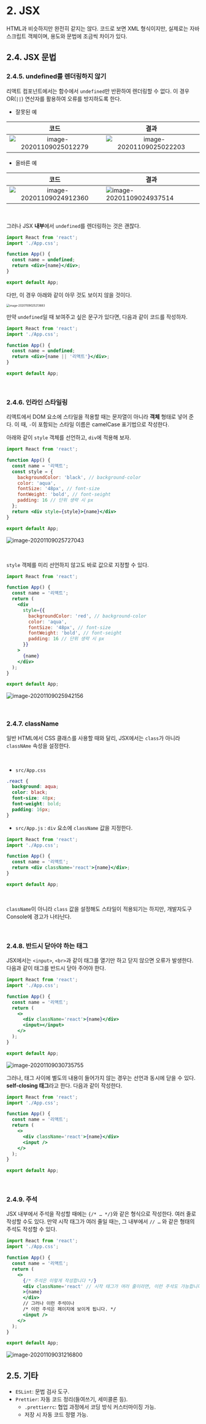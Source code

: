 # 2. JSX



 HTML과 비슷하지만 완전히 같지는 않다. 코드로 보면 XML 형식이지만, 실제로는 자바스크립트 객체이며, 용도와 문법에 조금씩 차이가 있다. 



## 2.4. JSX 문법



### 2.4.5. undefined를 렌더링하지 않기



 리액트 컴포넌트에서는 함수에서 `undefined`만 반환하여 렌더링할 수 없다. 이 경우 OR(`||`) 연산자를 활용하여 오류를 방지하도록 한다.

* 잘못된 예

|                             코드                             |                             결과                             |
| :----------------------------------------------------------: | :----------------------------------------------------------: |
| ![image-20201109025012279](images/image-20201109025012279.png) | ![image-20201109025022203](images/image-20201109025022203.png) |



* 올바른 예

|                             코드                             | 결과                                                         |
| :----------------------------------------------------------: | ------------------------------------------------------------ |
| ![image-20201109024912360](images/image-20201109024912360.png) | ![image-20201109024937514](images/image-20201109024937514.png) |

<br>

 그러나 JSX **내부**에서 `undefined`를 렌더링하는 것은 괜찮다.

```jsx
import React from 'react';
import './App.css';

function App() {
  const name = undefined;
  return <div>{name}</div>;
}

export default App;
```

 다만, 이 경우 아래와 같이 아무 것도 보이지 않을 것이다.

<img src="images/image-20201109025213683.png" alt="image-20201109025213683" style="zoom:50%;" />

 만약 `undefined`일 때 보여주고 싶은 문구가 있다면, 다음과 같이 코드를 작성하자.

```jsx
import React from 'react';
import './App.css';

function App() {
  const name = undefined;
  return <div>{name || '리액트'}</div>;
}

export default App;
```

<br>

### 2.4.6. 인라인 스타일링



 리액트에서 DOM 요소에 스타일을 적용할 때는 문자열이 아니라 **객체** 형태로 넣어 준다. 이 때, `-`이 포함되는 스타일 이름은 camelCase 표기법으로 작성한다.

 아래와 같이 `style` 객체를 선언하고, `div`에 적용해 보자.

```jsx
import React from 'react';

function App() {
  const name = '리액트';
  const style = {
    backgroundColor: 'black', // background-color
    color: 'aqua',
    fontSize: '48px', // font-size
    fontWeight: 'bold', // font-seight
    padding: 16 // 단위 생략 시 px
  };
  return <div style={style}>{name}</div>
}

export default App;
```

![image-20201109025727043](images/image-20201109025727043.png)

<br>

 `style` 객체를 미리 선언하지 않고도 바로 값으로 지정할 수 있다.

```jsx
import React from 'react';

function App() {
  const name = '리액트';
  return (
    <div
      style={{
        backgroundColor: 'red', // background-color
        color: 'aqua',
        fontSize: '48px', // font-size
        fontWeight: 'bold', // font-seight
        padding: 16 // 단위 생략 시 px
      }}
    >
      {name}
    </div>
  );
}

export default App;
```



![image-20201109025942156](images/image-20201109025942156.png)



<br>

### 2.4.7. className



 일반 HTML에서 CSS 클래스를 사용할 때와 달리, JSX에서는 `class`가 아니라 `classNAme` 속성을 설정한다.

<br>

* `src/App.css`

```css
.react {
  background: aqua;
  color: black;
  font-size: 48px;
  font-weight: bold;
  padding: 16px;
}
```

* `src/App.js` : `div` 요소에 `className` 값을 지정한다.

```jsx
import React from 'react';
import './App.css';

function App() {
  const name = '리액트';
  return <div className='react'>{name}</div>;
}

export default App;
```

<br>

 `className`이 아니라 `class` 값을 설정해도 스타일이 적용되기는 하지만, 개발자도구 Console에 경고가 나타난다. 

<br>

### 2.4.8. 반드시 닫아야 하는 태그

 JSX에서는 `<input>`, `<br>`과 같이 태그를 열기만 하고 닫지 않으면 오류가 발생한다. 다음과 같이 태그를 반드시 닫아 주어야 한다.

```jsx
import React from 'react';
import './App.css';

function App() {
  const name = '리액트';
  return (
    <>
      <div className='react'>{name}</div>
      <input></input>
    </>
  );
}

export default App;
```

![image-20201109030735755](images/image-20201109030735755.png) 

 그러나, 태그 사이에 별도의 내용이 들어가지 않는 경우는 선언과 동시에 닫을 수 있다. **self-closing 태그**라고 한다. 다음과 같이 작성한다. 

```jsx
import React from 'react';
import './App.css';

function App() {
  const name = '리액트';
  return (
    <>
      <div className='react'>{name}</div>
      <input />
    </>
  );
}

export default App;
```

<br>

### 2.4.9. 주석

 JSX 내부에서 주석을 작성할 때에는 `{/* … */}`와 같은 형식으로 작성한다. 여러 줄로 작성할 수도 있다. 만약 시작 태그가 여러 줄일 때는, 그 내부에서 `// …` 와 같은 형태의 주석도 작성할 수 있다.

```jsx
import React from 'react';
import './App.css';

function App() {
  const name = '리액트';
  return (
    <>
      {/* 주석은 이렇게 작성합니다 */}
      <div className='react' // 시작 태그가 여러 줄이라면, 이런 주석도 가능합니다.
      >{name}
      </div>
      // 그러나 이런 주석이나
      /* 이런 주석은 페이지에 보이게 됩니다. */
      <input />
    </>
  );
}

export default App;
```

![image-20201109031216800](images/image-20201109031216800.png)

## 2.5. 기타



* `ESLint`: 문법 검사 도구.
* `Prettier`:  자동 코드 정리(들여쓰기, 세미콜론 등).
  * `.prettierrc`: 협업 과정에서 코딩 방식 커스터마이징 가능.
  * 저장 시 자동 코드 정렬 가능.

